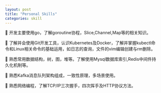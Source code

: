 ```yaml
---
layout: post
title: "Personal Skills"
categories: skill
---
```

 开发主要使用go，了解goroutine协程，Slice,Channel,Map等的相关知识。

 了解并会使用Git开发工具，认识Kubernetes及Docker，了解并掌握kubectl命令和Linux相关命令的基础运用，如日志的查询，文件的vim编辑创建与rm删除。

 熟悉常用数据结构，树，图，堆等。了解使用Mysql数据库索引,Redis中间件持久化机制等。

 熟悉Kafka消息队列架构组成，一致性原理，多场景使用。

 熟悉网络编程，了解TCP/IP三次握手，四次挥手及HTTP协议方法。

[jekyll-docs]: http://jekyllrb.com/docs/home
[jekyll-gh]:   https://github.com/jekyll/jekyll
[jekyll-talk]: https://talk.jekyllrb.com/